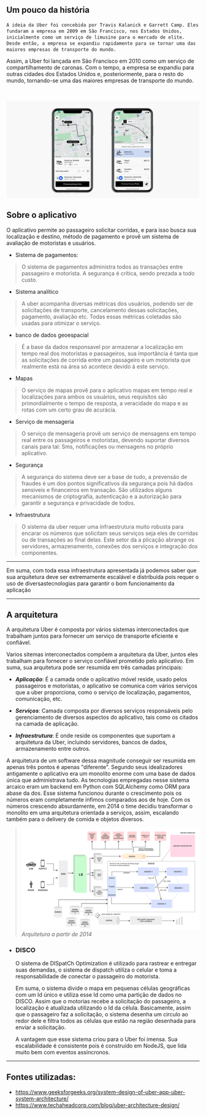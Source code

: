 ## Um pouco da história


    A ideia da Uber foi concebida por Travis Kalanick e Garrett Camp. Eles fundaram a empresa em 2009 em São Francisco, nos Estados Unidos, inicialmente como um serviço de limusine para o mercado de elite. Desde então, a empresa se expandiu rapidamente para se tornar uma das maiores empresas de transporte do mundo.

Assim, a Uber foi lançada em São Francisco em 2010 como um serviço de compartilhamento de caronas. Com o tempo, a empresa se expandiu para outras cidades dos Estados Unidos e, posteriormente, para o resto do mundo, tornando-se uma das maiores empresas de transporte do mundo.

<br>

![Uber](/images/Uber.png)


## Sobre o aplicativo

O aplicativo permite ao passageiro solicitar corridas, e para isso busca sua localização e destino, método de pagamento e provê um sistema de avaliação de motoristas e usuários.

- Sistema de pagamentos:
> O sistema de pagamentos administra todos as transações entre passageiro e motorista. A segurança é crítica, sendo prezada a todo custo.

- Sistema analítico
> A uber acompanha diversas métricas dos usuários, podendo ser de solicitações de transporte, cancelamento dessas solicitações, pagamento, avaliação etc. Todas essas métricas coletadas são usadas para otimizar o serviço.

- banco de dados geoespacial
> É a base da dados responsavel por armazenar a localização em tempo real dos motoristas e passageiros, sua importância é tanta que as solicitações de corrida entre um passageiro e um motorista que realmente está na área só acontece devido à este serviço.

- Mapas
> O serviço de mapas provê para o aplicativo mapas em tempo real e localizações para ambos os usuários, seus requisitos são primordialmente o tempo de resposta, a veracidade do mapa e as rotas com um certo grau de acurácia.

- Serviço de mensageria
> O serviço de mensageria provê um serviço de mensagens em tempo real entre os passageiros e motoristas, devendo suportar diversos canais para tal: Sms, notificações ou mensagens no próprio aplicativo.

- Segurança
> A segurança do sistema deve ser a base de tudo, a prevensão de fraudes é um dos pontos significativos da segurança pois há dados sensiveis e financeiros em transação. São utilizados alguns mecanismos de criptografia, autenticação e a autorização para garantir a segurança e privacidade de todos.


- Infraestrutura
> O sistema da uber requer uma infraestrutura muito robusta para encarar os números que solicitam seus serviços seja eles de corridas ou de transações ao final delas. Este setor da a plicação abrange os servidores, armazenamento, conexões dos serviços e integração dos componentes.
___

Em suma, com toda essa infraestrutura apresentada já podemos saber que sua arquitetura deve ser extremamente escalável e distribuída pois requer o uso de diversastecnologias para garantir o bom funcionamento da aplicação

___


## A arquitetura

A arquitetura  Uber é composta por vários sistemas interconectados que trabalham juntos para fornecer um serviço de transporte eficiente e confiável.

Varios sitemas interconectados compõem a arquitetura da Uber, juntos eles trabalham para fornecer o serviço confiável prometido pelo aplicativo. Em suma, sua arquitetura pode ser resumida em três camadas principais:

- ***Aplicação***: É a camada onde o aplicativo móvel reside, usado pelos passageiros e motoristas, o aplicativo se comunica com vários serviços que a uber proporciona, como o serviço de localização, pagamentos, comunicação, etc. 

- ***Serviços***: Camada composta por diversos serviços responsáveis pelo gerenciamento de diversos aspectos do aplicativo, tais como os citados na camada de aplicação.
  
- ***Infraestrutura***: É onde reside os componentes que suportam a arquitetura da Uber, incluindo servidores, bancos de dados, armazenamento entre outros. 


A arquitetura de um software dessa magnitude conseguir ser resumida em apenas três pontos é apenas "diferente". Segundo seus idealizadores antigamente o aplicativo era um monolito enorme com uma base de dados única que administrava tudo. As tecnologias empregadas nesse sistema arcaico eram um backend em Python com SQLAlchemy como ORM para  abase da dos. Esse sistema funcionou durante o crescimento pois os números eram completamente ínfimos comparados aos de hoje.
Com os números crescendo absurdamente, em 2014 o time decidiu transformar o monolito em uma arquitetura orientada a serviços, assim, escalando também para o delivery de comida e objetos diversos.



>![Arquitetura em alto nível Uber](/images/Arquitetura_alto_nivel_Uber.png)
*Arquitetura a partir de 2014*


- ### DISCO
  O sistema de DISpatCh Optimization é utilizado para rastrear e entregar suas demandas, o sistema de dispatch utiliza o celular e toma a responsabilidade de conectar o passageiro do motorista.
  
  Em suma, o sistema divide o mapa em pequenas células geográficas com um Id único e utiliza esse Id como uma partição de dados no DISCO. Assim que o motorias recebe a solicitação do passageiro, a localização é atualizada utilizando o Id da célula. Basicamente, assim que o passageiro faz a solicitação, o sistema desenha um circulo ao redor dele e filtra todos as células que estão na região desenhada para enviar a solicitação.

  A vantagem que esse sistema criou para o Uber foi imensa. Sua escalabilidade é consistente pois é construído em NodeJS, que lida muito bem com eventos assíncronos.
___
  




## Fontes utilizadas:

- https://www.geeksforgeeks.org/system-design-of-uber-app-uber-system-architecture/
- https://www.techaheadcorp.com/blog/uber-architecture-design/